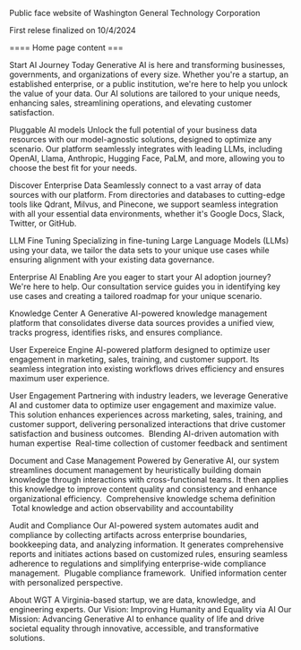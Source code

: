 
Public face website of Washington General Technology Corporation

First relese finalized on 10/4/2024


==== Home page content ===


Start AI Journey Today
Generative AI is here and transforming businesses, governments, and organizations of every size. Whether you're a startup, an established enterprise, or a public institution, we're here to help you unlock the value of your data. Our AI solutions are tailored to your unique needs, enhancing sales, streamlining operations, and elevating customer satisfaction.

Pluggable AI models
Unlock the full potential of your business data resources with our model-agnostic solutions, designed to optimize any scenario. Our platform seamlessly integrates with leading LLMs, including OpenAI, Llama, Anthropic, Hugging Face, PaLM, and more, allowing you to choose the best fit for your needs.

Discover Enterprise Data
Seamlessly connect to a vast array of data sources with our platform. From directories and databases to cutting-edge tools like Qdrant, Milvus, and Pinecone, we support seamless integration with all your essential data environments, whether it's Google Docs, Slack, Twitter, or GitHub.

LLM Fine Tuning
Specializing in fine-tuning Large Language Models (LLMs) using your data, we tailor the data sets to your unique use cases while ensuring alignment with your existing data governance.

Enterprise AI Enabling
Are you eager to start your AI adoption journey? We're here to help. Our consultation service guides you in identifying key use cases and creating a tailored roadmap for your unique scenario.

Knowledge Center
A Generative AI-powered knowledge management platform that consolidates diverse data sources provides a unified view, tracks progress, identifies risks, and ensures compliance.

User Expereice Engine
AI-powered platform designed to optimize user engagement in marketing, sales, training, and customer support. Its seamless integration into existing workflows drives efficiency and ensures maximum user experience.

User Engagement
Partnering with industry leaders, we leverage Generative AI and customer data to optimize user engagement and maximize value. This solution enhances experiences across marketing, sales, training, and customer support, delivering personalized interactions that drive customer satisfaction and business outcomes.
 Blending AI-driven automation with human expertise
 Real-time collection of customer feedback and sentiment

Document and Case Management
Powered by Generative AI, our system streamlines document management by heuristically building domain knowledge through interactions with cross-functional teams. It then applies this knowledge to improve content quality and consistency and enhance organizational efficiency.
 Comprehensive knowledge schema definition
 Total knowledge and action observability and accountability

Audit and Compliance
Our AI-powered system automates audit and compliance by collecting artifacts across enterprise boundaries, bookkeeping data, and analyzing information. It generates comprehensive reports and initiates actions based on customized rules, ensuring seamless adherence to regulations and simplifying enterprise-wide compliance management.
 Plugable compliance framework.
 Unified information center with personalized perspective.


About WGT
A Virginia-based startup, we are data, knowledge, and engineering experts.
Our Vision: Improving Humanity and Equality via AI
Our Mission: Advancing Generative AI to enhance quality of life and drive societal equality through innovative, accessible, and transformative solutions.